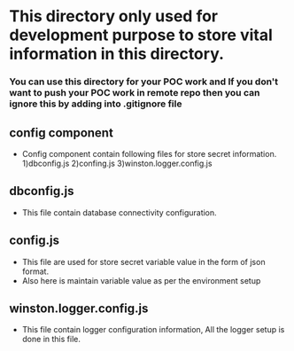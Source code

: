 # This directory only used for development purpose to store vital information in this directory.

### You can use this directory for your POC work and If you don't want to push your POC work in remote repo then you can ignore this by adding into .gitignore file

## config component
* Config component contain following files for store secret information.
 1)dbconfig.js
2)confing.js
3)winston.logger.config.js

## dbconfig.js
 * This file contain database connectivity configuration.
 
 ## config.js
  * This file are used for store secret variable value in the form of json format.
 * Also here is maintain variable value as per the environment setup 
 
## winston.logger.config.js 
* This file contain logger configuration information, All the logger setup is done in this file. 









